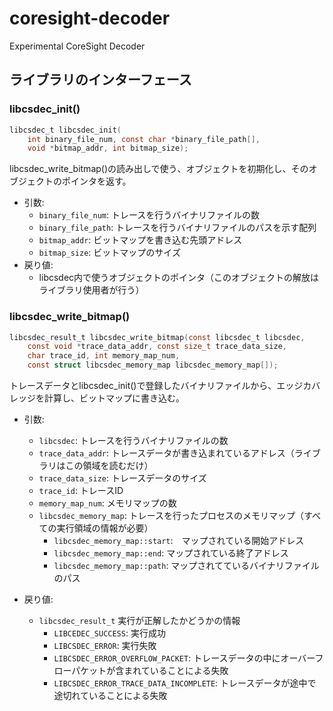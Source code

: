 # coresight-decoder
Experimental CoreSight Decoder

## ライブラリのインターフェース

### libcsdec_init()
```c
libcsdec_t libcsdec_init(
    int binary_file_num, const char *binary_file_path[],
    void *bitmap_addr, int bitmap_size);
```

libcsdec_write_bitmap()の読み出しで使う、オブジェクトを初期化し、そのオブジェクトのポインタを返す。

* 引数:
    * `binary_file_num`: トレースを行うバイナリファイルの数
    * `binary_file_path`: トレースを行うバイナリファイルのパスを示す配列
    * `bitmap_addr`: ビットマップを書き込む先頭アドレス
    * `bitmap_size`: ビットマップのサイズ
* 戻り値:
    * libcsdec内で使うオブジェクトのポインタ（このオブジェクトの解放はライブラリ使用者が行う）

### libcsdec_write_bitmap()
```c
libcsdec_result_t libcsdec_write_bitmap(const libcsdec_t libcsdec,
    const void *trace_data_addr, const size_t trace_data_size,
    char trace_id, int memory_map_num,
    const struct libcsdec_memory_map libcsdec_memory_map[]);
```

トレースデータとlibcsdec_init()で登録したバイナリファイルから、エッジカバレッジを計算し、ビットマップに書き込む。

* 引数:
    * `libcsdec`: トレースを行うバイナリファイルの数
    * `trace_data_addr`: トレースデータが書き込まれているアドレス（ライブラリはこの領域を読むだけ）
    * `trace_data_size`: トレースデータのサイズ
    * `trace_id`: トレースID
    * `memory_map_num`: メモリマップの数
    * `libcsdec_memory_map`: トレースを行ったプロセスのメモリマップ（すべての実行領域の情報が必要）
        * `libcsdec_memory_map::start`:　マップされている開始アドレス
        * `libcsdec_memory_map::end`:  マップされている終了アドレス
        * `libcsdec_memory_map::path`: マップされてているバイナリファイルのパス

* 戻り値:
    * `libcsdec_result_t` 実行が正解したかどうかの情報
        * `LIBCEDEC_SUCCESS`: 実行成功
        * `LIBCSDEC_ERROR`:  実行失敗
        * `LIBCSDEC_ERROR_OVERFLOW_PACKET`: トレースデータの中にオーバーフローパケットが含まれていることによる失敗
        * `LIBCSDEC_ERROR_TRACE_DATA_INCOMPLETE`: トレースデータが途中で途切れていることによる失敗

